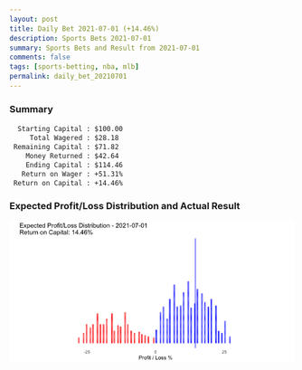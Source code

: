 ```yaml
---
layout: post
title: Daily Bet 2021-07-01 (+14.46%)
description: Sports Bets 2021-07-01
summary: Sports Bets and Result from 2021-07-01
comments: false
tags: [sports-betting, nba, mlb]
permalink: daily_bet_20210701
---
```


### Summary
~~~
  Starting Capital : $100.00
     Total Wagered : $28.18
 Remaining Capital : $71.82
    Money Returned : $42.64
    Ending Capital : $114.46
   Return on Wager : +51.31%
 Return on Capital : +14.46%
 ~~~

### Expected Profit/Loss Distribution and Actual Result
![image](../images/actual20210701.png)